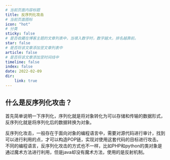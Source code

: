```yaml
---
# 当前页面内容标题
title: 反序列化攻击
# 当前页面图标
icon: "hot"
# 分类
sticky: false
# 是否收藏在博客主题的文章列表中，当填入数字时，数字越大，排名越靠前。
star: false
# 是否将该文章添加至文章列表中
article: false
# 是否将该文章添加至时间线中
timeline: false
index: false
date: 2022-02-09
dir:
    link: true
---
```


## 什么是反序列化攻击？

首先简单说明一下序列化，序列化就是将对象转化为可以存储和传输的数据形式，反序列化就是将序列化后的数据转换为对象。

反序列化攻击，一般存在于面向对象的编程语言中，需要对源代码进行审计，找到可以进行利用的点，才可以构造POP链，实现对使用这套代码的目标进行攻击。不同的编程语言，反序列化攻击的方式也不一样，比如PHP和python的类对象是通过魔术方法进行利用，但是java却没有魔术方法，使用的是反射机制。


